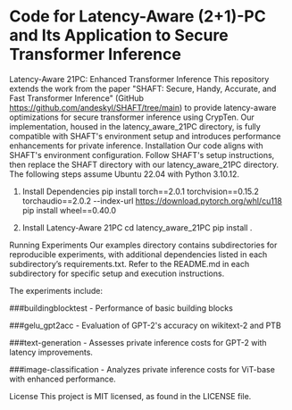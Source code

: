 # Code for Latency-Aware (2+1)-PC and Its Application to Secure Transformer Inference
Latency-Aware 21PC: Enhanced Transformer Inference
This repository extends the work from the paper "SHAFT: Secure, Handy, Accurate, and Fast Transformer Inference" (GitHub https://github.com/andeskyl/SHAFT/tree/main) to provide latency-aware optimizations for secure transformer inference using CrypTen. Our implementation, housed in the latency_aware_21PC directory, is fully compatible with SHAFT's environment setup and introduces performance enhancements for private inference.
Installation
Our code aligns with SHAFT's environment configuration. Follow SHAFT's setup instructions, then replace the SHAFT directory with our latency_aware_21PC directory. The following steps assume Ubuntu 22.04 with Python 3.10.12.

1. Install Dependencies
pip install torch==2.0.1 torchvision==0.15.2 torchaudio==2.0.2 --index-url https://download.pytorch.org/whl/cu118
pip install wheel==0.40.0

2. Install Latency-Aware 21PC
cd latency_aware_21PC
pip install .


Running Experiments
Our examples directory contains subdirectories for reproducible experiments, with additional dependencies listed in each subdirectory’s requirements.txt. Refer to the README.md in each subdirectory for specific setup and execution instructions. 

The experiments include:

###buildingblocktest - Performance of basic building blocks

###gelu_gpt2acc - Evaluation of GPT-2's accuracy on wikitext-2 and PTB

###text-generation - Assesses private inference costs for GPT-2 with latency improvements.

###image-classification - Analyzes private inference costs for ViT-base with enhanced performance.



License
This project is MIT licensed, as found in the LICENSE file.
